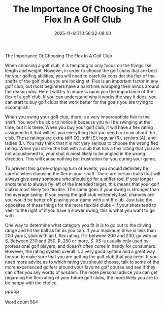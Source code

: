﻿---
title: "The Importance Of Choosing The Flex In A Golf Club"
date: 2025-11-14T10:56:32-08:00
description: "Choosing the Right Golf Clubs TXT Tips for Web Success"
featured_image: "/images/Choosing the Right Golf Clubs TXT.jpg"
tags: ["Choosing the Right Golf Clubs TXT"]
---

The Importance Of Choosing The Flex In A Golf Club

When choosing a golf club, it is tempting to only focus on the things like length and weight. However, in order to choose the golf clubs that are best for your golfing abilities, you will need to carefully consider the flex of the shafts of the golf clubs you are looking at. Flex is an important factor in any golf club, but most beginners have a hard time wrapping their minds around the reason why. Here I will try to impress upon you the importance of the flex of a golf club. If you can understand why it works the way it does, you can start to buy golf clubs that work better for the goals you are trying to accomplish.

When you swing your golf club, there is a very imperceptible flex in the shaft. You won’t be able to notice it because you will be swinging at the time, but it is there. When you buy your golf club, it will have a flex rating assigned to it that will tell you everything that you need to know about the club. These ratings are extra stiff (X), stiff (S), regular (R), seniors (A), and ladies (L). You may think that it is not very serious to choose the wrong fled rating. When you strike the ball with a club that has a flex rating that you are not accustomed to, your shot is most likely to be angled in the wrong direction. This will cause nothing but frustration for you during your game.

To prevent this game-crippling turn of events, you should definitely be careful when choosing the flex in your shaft. There are certain traits that will always give away someone who should go for a stiffer rod. If your longer shots tend to always fly left of the intended target, this means that your golf club is most likely too flexible. The same goes if your swing is stronger than the average swing. If you swing the golf club extremely fast, chances are you would be better off playing your game with a stiff club. Just take the opposites of these things for the more flexible clubs – if your shots tend to veer to the right of if you have a slower swing, this is what you want to go with.

One way to determine what category you fit in is to go out to the driving range and hit the ball as far as you can. If your maximum drive is less than 200 yards, stick with an L flex rating. If it between 200 and 230, go with an S. Between 230 and 250, R. 250 or more, S. XS is usually only used by professional golf players, and doesn’t often come in handy for consumers. However, the rating system overall is a very good system and a great way for you to make sure that you are getting the golf club that you need. If you need more advice as to which rating you should choose, talk to some of the more experienced golfers around your favorite golf course and see if they can offer you any words of wisdom. The more personal advice you can get regarding the flex rating of your future golf clubs, the more likely you are to be happy with the choice.

PPPPP

Word count 564
